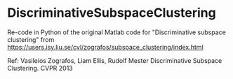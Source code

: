 # DiscriminativeSubspaceClustering

Re-code in Python of the original Matlab code for "Discriminative subspace clustering" from https://users.isy.liu.se/cvl/zografos/subspace_clustering/index.html

Ref: Vasileios Zografos, Liam Ellis, Rudolf Mester Discriminative Subspace Clustering. CVPR 2013 
